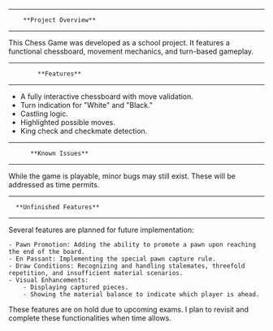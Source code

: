 ---------------------------------------
        **Project Overview**
---------------------------------------
This Chess Game was developed as a school project. It features a functional chessboard, movement mechanics, and turn-based gameplay.

---------------------------------------
            **Features**
---------------------------------------
- A fully interactive chessboard with move validation.
- Turn indication for "White" and "Black."
- Castling logic.
- Highlighted possible moves.
- King check and checkmate detection.

---------------------------------------
          **Known Issues**
---------------------------------------
While the game is playable, minor bugs may still exist. These will be addressed as time permits.

---------------------------------------
      **Unfinished Features**
---------------------------------------
Several features are planned for future implementation:

    - Pawn Promotion: Adding the ability to promote a pawn upon reaching the end of the board.
    - En Passant: Implementing the special pawn capture rule.
    - Draw Conditions: Recognizing and handling stalemates, threefold repetition, and insufficient material scenarios.
    - Visual Enhancements:
        - Displaying captured pieces.
        - Showing the material balance to indicate which player is ahead.

These features are on hold due to upcoming exams. I plan to revisit and complete these functionalities when time allows.
